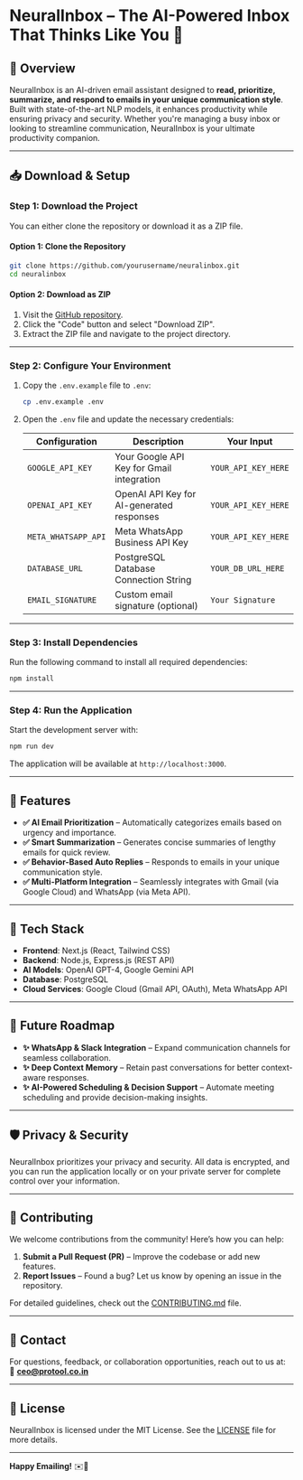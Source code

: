 # NeuralInbox – The AI-Powered Inbox That Thinks Like You 🧠

## 🚀 Overview
NeuralInbox is an AI-driven email assistant designed to **read, prioritize, summarize, and respond to emails in your unique communication style**. Built with state-of-the-art NLP models, it enhances productivity while ensuring privacy and security. Whether you're managing a busy inbox or looking to streamline communication, NeuralInbox is your ultimate productivity companion.

---

## 📥 **Download & Setup**

### **Step 1: Download the Project**
You can either clone the repository or download it as a ZIP file.

#### Option 1: Clone the Repository
```sh
git clone https://github.com/yourusername/neuralinbox.git
cd neuralinbox
```

#### Option 2: Download as ZIP
1. Visit the [GitHub repository](https://github.com/Suhaib3100/neuralinbox).
2. Click the "Code" button and select "Download ZIP".
3. Extract the ZIP file and navigate to the project directory.

---

### **Step 2: Configure Your Environment**
1. Copy the `.env.example` file to `.env`:
   ```sh
   cp .env.example .env
   ```
2. Open the `.env` file and update the necessary credentials:

   | Configuration          | Description                                      | Your Input          |
   |-------------------------|--------------------------------------------------|---------------------|
   | `GOOGLE_API_KEY`        | Your Google API Key for Gmail integration        | `YOUR_API_KEY_HERE` |
   | `OPENAI_API_KEY`        | OpenAI API Key for AI-generated responses        | `YOUR_API_KEY_HERE` |
   | `META_WHATSAPP_API`     | Meta WhatsApp Business API Key                  | `YOUR_API_KEY_HERE` |
   | `DATABASE_URL`          | PostgreSQL Database Connection String           | `YOUR_DB_URL_HERE`  |
   | `EMAIL_SIGNATURE`       | Custom email signature (optional)               | `Your Signature`    |

---

### **Step 3: Install Dependencies**
Run the following command to install all required dependencies:
```sh
npm install
```

---

### **Step 4: Run the Application**
Start the development server with:
```sh
npm run dev
```
The application will be available at `http://localhost:3000`.

---

## 🎯 **Features**
- **✅ AI Email Prioritization** – Automatically categorizes emails based on urgency and importance.
- **✅ Smart Summarization** – Generates concise summaries of lengthy emails for quick review.
- **✅ Behavior-Based Auto Replies** – Responds to emails in your unique communication style.
- **✅ Multi-Platform Integration** – Seamlessly integrates with Gmail (via Google Cloud) and WhatsApp (via Meta API).

---

## 🔧 **Tech Stack**
- **Frontend**: Next.js (React, Tailwind CSS)
- **Backend**: Node.js, Express.js (REST API)
- **AI Models**: OpenAI GPT-4, Google Gemini API
- **Database**: PostgreSQL
- **Cloud Services**: Google Cloud (Gmail API, OAuth), Meta WhatsApp API

---

## 📌 **Future Roadmap**
- **✨ WhatsApp & Slack Integration** – Expand communication channels for seamless collaboration.
- **✨ Deep Context Memory** – Retain past conversations for better context-aware responses.
- **✨ AI-Powered Scheduling & Decision Support** – Automate meeting scheduling and provide decision-making insights.

---

## 🛡 **Privacy & Security**
NeuralInbox prioritizes your privacy and security. All data is encrypted, and you can run the application locally or on your private server for complete control over your information.

---

## 🤝 **Contributing**
We welcome contributions from the community! Here’s how you can help:
1. **Submit a Pull Request (PR)** – Improve the codebase or add new features.
2. **Report Issues** – Found a bug? Let us know by opening an issue in the repository.

For detailed guidelines, check out the [CONTRIBUTING.md](CONTRIBUTING.md) file.

---

## 📧 **Contact**
For questions, feedback, or collaboration opportunities, reach out to us at:  
📧 **ceo@protool.co.in**

---

## 📄 **License**
NeuralInbox is licensed under the MIT License. See the [LICENSE](LICENSE) file for more details.

---

**Happy Emailing!** ✉️🤖
